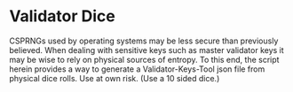 # Validator Dice
CSPRNGs used by operating systems may be less secure than previously believed. When dealing with sensitive keys such as master validator keys it may be wise to rely on physical sources of entropy. To this end, the script herein provides a way to generate a Validator-Keys-Tool json file from physical dice rolls. Use at own risk. (Use a 10 sided dice.)

